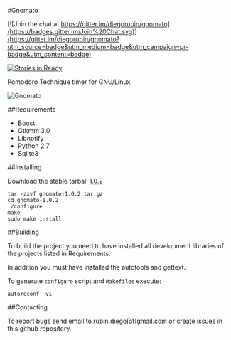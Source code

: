 #Gnomato

[![Join the chat at https://gitter.im/diegorubin/gnomato](https://badges.gitter.im/Join%20Chat.svg)](https://gitter.im/diegorubin/gnomato?utm_source=badge&utm_medium=badge&utm_campaign=pr-badge&utm_content=badge)

[![Stories in Ready](https://badge.waffle.io/diegorubin/gnomato.svg?label=ready&title=Ready)](http://waffle.io/diegorubin/gnomato) 

Pomodoro Technique timer for GNU/Linux.

![Gnomato](http://diegorubin.com/images/gnomato "Gnomato Interface")

##Requirements

* Boost
* Gtkmm 3.0
* Libnotify
* Python 2.7
* Sqlite3

##Installing

Download the stable tarball [1.0.2](https://github.com/diegorubin/gnomato/releases/download/1.0.2/gnomato-1.0.2.tar.gz)

    tar -zxvf gnomato-1.0.2.tar.gz
    cd gnomato-1.0.2
    ./configure
    make
    sudo make install

##Building

To build the project you need to have installed all development libraries 
of the projects listed in Requirements.

In addition you must have installed the autotools and gettext.

To generate `configure` script and `Makefiles` execute:

    autoreconf -vi

##Contacting

To report bugs send email to rubin.diego[at]gmail.com or
create issues in this github repository.

